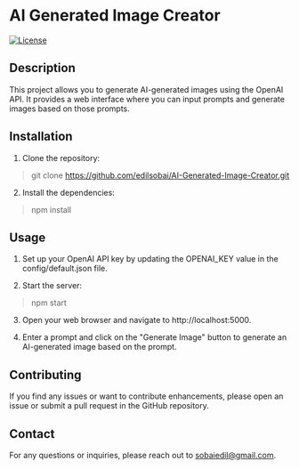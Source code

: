 # AI Generated Image Creator

[![License](https://img.shields.io/badge/License-ISC-blue.svg)](https://opensource.org/licenses/ISC)

## Description

This project allows you to generate AI-generated images using the OpenAI API. It provides a web interface where you can input prompts and generate images based on those prompts.

## Installation

1. Clone the repository:


> git clone https://github.com/edilsobai/AI-Generated-Image-Creator.git

2. Install the dependencies:
> npm install

## Usage
1. Set up your OpenAI API key by updating the OPENAI_KEY value in the config/default.json file.

2. Start the server:
> npm start

3. Open your web browser and navigate to http://localhost:5000.

4. Enter a prompt and click on the "Generate Image" button to generate an AI-generated image based on the prompt.

## Contributing
 If you find any issues or want to contribute enhancements, please open an issue or submit a pull request in the GitHub repository.

## Contact
For any questions or inquiries, please reach out to sobaiedil@gmail.com.